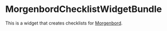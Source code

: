 # MorgenbordChecklistWidgetBundle

This is a widget that creates checklists for [Morgenbord](https://github.com/PointPlusYt/morgenbord-core).
